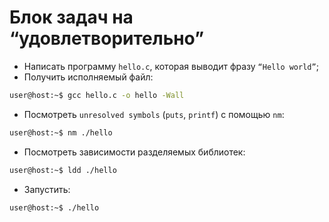# Блок задач на “удовлетворительно”

+ Написать программу `hello.c`, которая выводит фразу `“Hello world”`;
+ Получить исполняемый файл:

```bash
user@host:~$ gcc hello.c -o hello -Wall
```

+ Посмотреть `unresolved symbols` (`puts`, `printf`) с помощью `nm`:

```bash
user@host:~$ nm ./hello 
```

+ Посмотреть зависимости разделяемых библиотек:

```bash
user@host:~$ ldd ./hello 
```

+ Запустить:

```bash
user@host:~$ ./hello 
```
